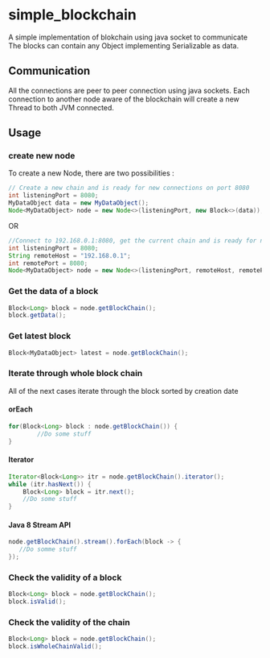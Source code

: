 # simple_blockchain
A simple implementation of blokchain using java socket to communicate
The blocks can contain any Object implementing Serializable as data.

## Communication

All the connections are peer to peer connection using java sockets.
Each connection to another node aware of the blockchain will create a new Thread to both JVM connected.

## Usage

### create new node

To create a new Node, there are two possibilities : 

```java
// Create a new chain and is ready for new connections on port 8080
int listeningPort = 8080;
MyDataObject data = new MyDataObject();
Node<MyDataObject> node = new Node<>(listeningPort, new Block<>(data));
```
OR
```java
//Connect to 192.168.0.1:8080, get the current chain and is ready for new connections on port 8080
int listeningPort = 8080;
String remoteHost = "192.168.0.1";
int remotePort = 8080;
Node<MyDataObject> node = new Node<>(listeningPort, remoteHost, remotePort);
```

### Get the data of a block
```java
Block<Long> block = node.getBlockChain();
block.getData();
```

### Get latest block
```java
Block<MyDataObject> latest = node.getBlockChain();
```

### Iterate through whole block chain

All of the next cases iterate through the block sorted by creation date

#### orEach
```java
for(Block<Long> block : node.getBlockChain()) {
        //Do some stuff
}
```
#### Iterator
```java
Iterator<Block<Long>> itr = node.getBlockChain().iterator();
while (itr.hasNext()) {
    Block<Long> block = itr.next();
    //Do some stuff            
}
```

#### Java 8 Stream API
```java
node.getBlockChain().stream().forEach(block -> {
   //Do somme stuff 
});
```

### Check the validity of a block
```java
Block<Long> block = node.getBlockChain();
block.isValid();
```

### Check the validity of the chain
```java
Block<Long> block = node.getBlockChain();
block.isWholeChainValid();
```
